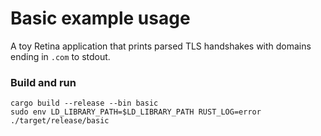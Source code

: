 # Basic example usage

A toy Retina application that prints parsed TLS handshakes with domains ending in `.com` to stdout.

### Build and run
```
cargo build --release --bin basic
sudo env LD_LIBRARY_PATH=$LD_LIBRARY_PATH RUST_LOG=error ./target/release/basic
```